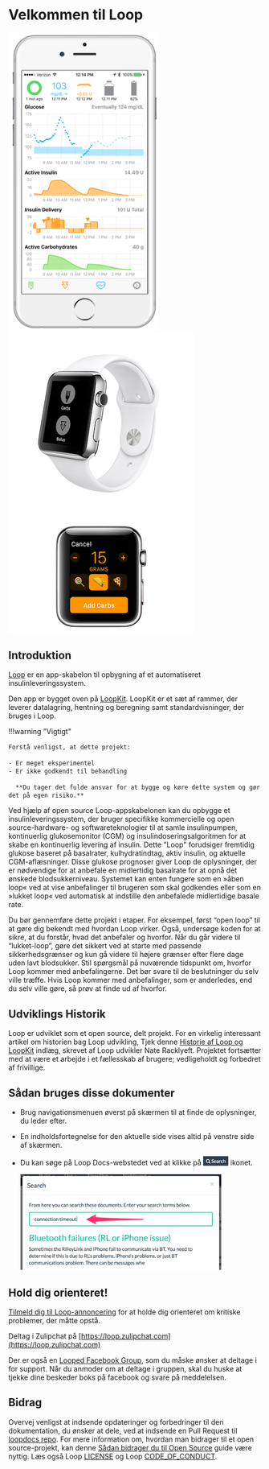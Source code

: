 # Velkommen til Loop

<img src="img/phones.png" width="300" alt="iPhone Screenshot" />
<img src="img/watch.png" alt="Apple Watch Screenshots" />

## Introduktion

[Loop](https://github.com/LoopKit/Loop) er en app-skabelon til opbygning af et automatiseret insulinleveringssystem.

Den app er bygget oven på [LoopKit](https://github.com/LoopKit/LoopKit). LoopKit er et sæt af rammer, der leverer datalagring, hentning og beregning samt standardvisninger, der bruges i Loop.

!!!warning "Vigtigt"

    Forstå venligst, at dette projekt:

    - Er meget eksperimentel
    - Er ikke godkendt til behandling

      **Du tager det fulde ansvar for at bygge og køre dette system og gør det på egen risiko.**

Ved hjælp af open source Loop-appskabelonen kan du opbygge et insulinleveringssystem, der bruger specifikke kommercielle og open source-hardware- og softwareteknologier til at samle insulinpumpen, kontinuerlig glukosemonitor (CGM) og insulindoseringsalgoritmen for at skabe en kontinuerlig levering af insulin.  Dette "Loop" forudsiger fremtidig glukose baseret på basalrater, kulhydratindtag, aktiv insulin, og aktuelle CGM-aflæsninger.  Disse glukose prognoser giver Loop de oplysninger, der er nødvendige for at anbefale en midlertidig basalrate for at opnå det ønskede blodsukkerniveau.  Systemet kan enten fungere som en »åben loop« ved at vise anbefalinger til brugeren som skal godkendes eller som en »lukket loop« ved automatisk at indstille den anbefalede midlertidige basale rate.

Du bør gennemføre dette projekt i etaper. For eksempel, først “open loop” til at gøre dig bekendt med hvordan Loop virker. Også, undersøge koden for at sikre, at du forstår, hvad det anbefaler og hvorfor. Når du går videre til “lukket-loop”, gøre det sikkert ved at starte med passende sikkerhedsgrænser og kun gå videre til højere grænser efter flere dage uden lavt blodsukker. Stil spørgsmål på nuværende tidspunkt om, hvorfor Loop kommer med anbefalingerne.  Det bør svare til de beslutninger du selv ville træffe.  Hvis Loop kommer med anbefalinger, som er anderledes, end du selv ville gøre, så prøv at finde ud af hvorfor.

## Udviklings Historik

Loop er udviklet som et open source, delt projekt.  For en virkelig interessant artikel om historien bag Loop udvikling, Tjek denne [Historie af Loop og LoopKit](https://medium.com/@loudnate/the-history-of-loop-and-loopkit-59b3caf13805) indlæg, skrevet af Loop udvikler Nate Racklyeft.  Projektet fortsætter med at være et arbejde i et fællesskab af brugere; vedligeholdt og forbedret af frivillige.

## Sådan bruges disse dokumenter

* Brug navigationsmenuen øverst på skærmen til at finde de oplysninger, du leder efter.
* En indholdsfortegnelse for den aktuelle side vises altid på venstre side af skærmen.
* Du kan søge på Loop Docs-webstedet ved at klikke på <img src="img/search_icon.png" width="50px" /> ikonet.

    <img src="img/search_example.png" width="400" />

## Hold dig orienteret!

[Tilmeld dig til Loop-annoncering](https://groups.google.com/forum/#!forum/loop-ios-users) for at holde dig orienteret om kritiske problemer, der måtte opstå.

Deltag i Zulipchat på [https://loop.zulipchat.com](https://loop.zulipchat.com)

Der er også en [Looped Facebook Group](https://www.facebook.com/groups/TheLoopedGroup/?fref=nf), som du måske ønsker at deltage i for support.  Når du anmoder om at deltage i gruppen, skal du huske at tjekke dine beskeder boks på facebook og svare på meddelelsen.

## Bidrag

Overvej venligst at indsende opdateringer og forbedringer til den dokumentation, du ønsker at dele, ved at indsende en Pull Request til [loopdocs repo](https://github.com/LoopKit/loopdocs). For mere information om, hvordan man bidrager til et open source-projekt, kan denne [Sådan bidrager du til Open Source](https://opensource.guide/how-to-contribute/) guide være nyttig. Læs også Loop [LICENSE](https://github.com/LoopKit/Loop/blob/master/LICENSE.md) og Loop [CODE_OF_CONDUCT](https://github.com/LoopKit/Loop/blob/master/CODE_OF_CONDUCT.md).
